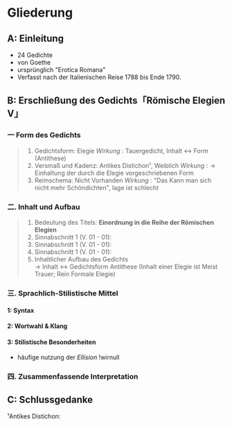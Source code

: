 # Gliederung

## A: Einleitung

- 24 Gedichte
- von Goethe
- ursprünglich "Erotica Romana"
- Verfasst nach der Italienischen Reise 1788 bis Ende 1790.

## B: Erschließung des Gedichts「Römische Elegien V」

### 一 Form des Gedichts

> 1. Gedichtsform: Elegie *Wirkung* : Tauergedicht, Inhalt <-> Form (Antithese)
> 1. Versmaß und Kadenz: Antikes Distichon¹, Weiblich *Wirkung* : -> Einhaltung der durch die Elegie vorgeschriebenen Form
> 1. Reimschema: Nicht Vorhanden *Wirkung* : "Das Kann man sich nicht mehr Schöndichten", lage ist schlecht

### 二. Inhalt und Aufbau

> 1. Bedeutung des Titels: **Einordnung in die Reihe der Römischen Elegien**
> 2. Sinnabschnitt 1 (V. 01 - 01):
> 3. Sinnabschnitt 1 (V. 01 - 01):
> 4. Sinnabschnitt 1 (V. 01 - 01):  
> 5. Inhaltlicher Aufbau des Gedichts  
> -> Inhalt <-> Gedichtsform Antithese (Inhalt einer Elegie ist Meist Trauer; Rein Formale Elegie)  

### 三. Sprachlich-Stilistische Mittel

#### 1: Syntax
<!--ul Syntax merkmale-->

#### 2: Wortwahl & Klang
<!--ul Klang/ Wortwahlmerkmale-->

#### 3: Stilistische Besonderheiten
<!--ul Stilmittel-->
- häufige nutzung der *Ellision* !wirnull

### 四. Zusammenfassende Interpretation

## C: Schlussgedanke

¹Antikes Distichon:  
